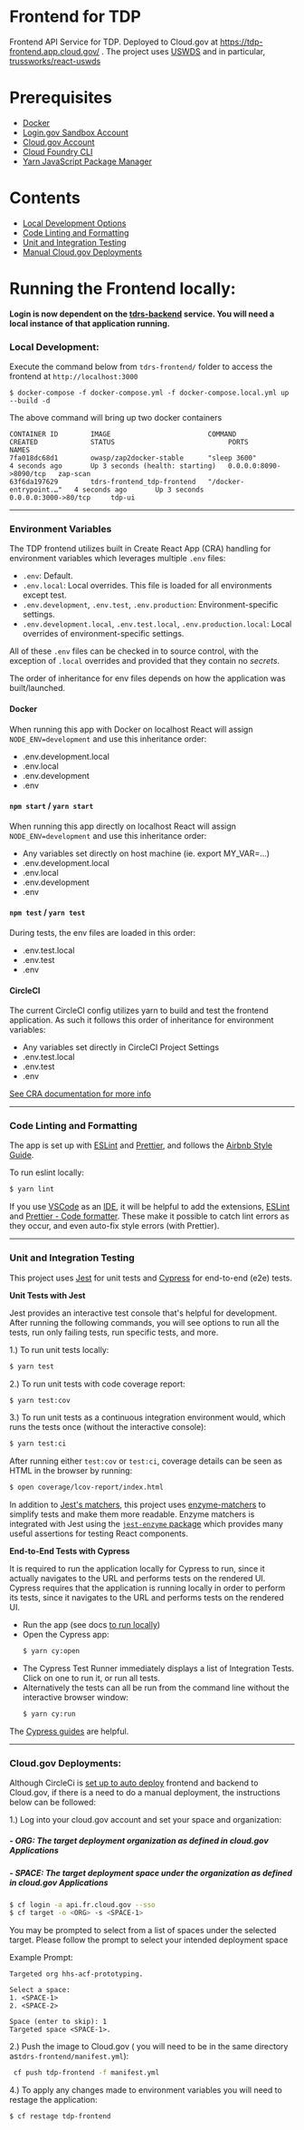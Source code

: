 # Frontend for TDP

Frontend API Service for TDP. Deployed to Cloud.gov at https://tdp-frontend.app.cloud.gov/ . The project uses [USWDS](https://designsystem.digital.gov/) and in particular, [trussworks/react-uswds](https://github.com/trussworks/react-uswds)

# Prerequisites

- [Docker](https://docs.docker.com/docker-for-mac/install/)  
- [Login.gov Sandbox Account](https://idp.int.identitysandbox.gov/sign_up/enter_email)
- [Cloud.gov Account](https://cloud.gov/)
- [Cloud Foundry CLI](https://docs.cloudfoundry.org/cf-cli/install-go-cli.html)
- [Yarn JavaScript Package Manager](https://classic.yarnpkg.com/en/docs/install/#mac-stable) 

# Contents

- [Local Development Options](#Local-Development-Options)
- [Code Linting and Formatting](#Code-Linting-and-Formatting)
- [Unit and Integration Testing](#Unit-and-Integration-Testing)
- [Manual Cloud.gov Deployments](#Manual-Cloud.gov-Deployments)

# Running the Frontend locally:

  **Login is now dependent on the [tdrs-backend](../tdrs-backend/README.md#testing-the-local-backend-service) service. You will need a local instance of that application running.**

### Local Development:

Execute the command below from `tdrs-frontend/` folder to access the frontend at `http://localhost:3000`

```
$ docker-compose -f docker-compose.yml -f docker-compose.local.yml up --build -d
```

The above command will bring up two docker containers

```
CONTAINER ID        IMAGE                        COMMAND                  CREATED             STATUS                            PORTS                    NAMES
7fa018dc68d1        owasp/zap2docker-stable      "sleep 3600"             4 seconds ago       Up 3 seconds (health: starting)   0.0.0.0:8090->8090/tcp   zap-scan
63f6da197629        tdrs-frontend_tdp-frontend   "/docker-entrypoint.…"   4 seconds ago       Up 3 seconds                      0.0.0.0:3000->80/tcp     tdp-ui
```

----
### Environment Variables
The TDP frontend utilizes built in Create React App (CRA) handling for environment variables which leverages multiple `.env` files:
* `.env`: Default.
* `.env.local`: Local overrides. This file is loaded for all environments except test.
* `.env.development`, `.env.test`, `.env.production`: Environment-specific settings.
* `.env.development.local`, `.env.test.local`, `.env.production.local`: Local overrides of environment-specific settings.

All of these `.env` files can be checked in to source control, with the exception of `.local` overrides and provided that they contain no *secrets*.

The order of inheritance for env files depends on how the application was built/launched.

#### Docker
When running this app with Docker on localhost React will assign `NODE_ENV=development` and use this inheritance order:
* .env.development.local
* .env.local
* .env.development
* .env

#### `npm start` / `yarn start`
When running this app directly on localhost React will assign `NODE_ENV=development` and use this inheritance order:
* Any variables set directly on host machine (ie. export MY_VAR=...)
* .env.development.local
* .env.local
* .env.development
* .env

#### `npm test` / `yarn test`
During tests, the env files are loaded in this order:
* .env.test.local
* .env.test
* .env

#### CircleCI
The current CircleCI config utilizes yarn to build and test the frontend application. As such it follows this order of inheritance for environment variables:
* Any variables set directly in CircleCI Project Settings
* .env.test.local
* .env.test
* .env

[See CRA documentation for more info](https://create-react-app.dev/docs/adding-custom-environment-variables/#adding-development-environment-variables-in-env)

----
### Code Linting and Formatting

The app is set up with [ESLint](https://eslint.org/) and [Prettier](https://prettier.io/), and follows the [Airbnb Style Guide](https://github.com/airbnb/javascript).

To run eslint locally:
```bash
$ yarn lint
```

If you use [VSCode](https://code.visualstudio.com/) as an [IDE](https://en.wikipedia.org/wiki/Integrated_development_environment), it will be helpful to add the extensions, [ESLint](https://marketplace.visualstudio.com/items?itemName=dbaeumer.vscode-eslint) and [Prettier - Code formatter](https://marketplace.visualstudio.com/items?itemName=esbenp.prettier-vscode). These make it possible to catch lint errors as they occur, and even auto-fix style errors (with Prettier).

----

### Unit and Integration Testing

This project uses [Jest](https://jestjs.io/) for unit tests and [Cypress](https://www.cypress.io/) for end-to-end (e2e) tests.

**Unit Tests with Jest**

Jest provides an interactive test console that's helpful for development. After running the following commands, you will see options to run all the tests, run only failing tests, run specific tests, and more.


1.) To run unit tests locally:
  ```bash
  $ yarn test
  ```
2.) To run unit tests with code coverage report:
  ```bash
  $ yarn test:cov
  ```
3.) To run unit tests as a continuous integration environment would, which runs the tests once (without the interactive console):
  ```bash
  $ yarn test:ci
  ```

After running either `test:cov` or `test:ci`, coverage details can be seen as HTML in the browser by running:
```bash
$ open coverage/lcov-report/index.html
```

In addition to [Jest's matchers](https://jestjs.io/docs/en/expect), this project uses [enzyme-matchers](https://github.com/FormidableLabs/enzyme-matchers) to simplify tests and make them more readable. Enzyme matchers is integrated with Jest using the [`jest-enzyme` package](https://github.com/FormidableLabs/enzyme-matchers/blob/master/packages/jest-enzyme/README.md#assertions) which provides many useful assertions for testing React components.

**End-to-End Tests with Cypress**

It is required to run the application locally for Cypress to run, since it actually navigates to the URL and performs tests on the rendered UI.
Cypress requires that the application is running locally in order to perform its tests, since it navigates to the URL and performs tests on the rendered UI.
- Run the app (see docs [to run locally](#to-run-locally))
- Open the Cypress app:
  ```bash
  $ yarn cy:open
  ```
- The Cypress Test Runner immediately displays a list of Integration Tests. Click on one to run it, or run all tests.
- Alternatively the tests can all be run from the command line without the interactive browser window:
  ```bash
  $ yarn cy:run
  ```

The [Cypress guides](https://docs.cypress.io/guides/getting-started/writing-your-first-test.html#Add-a-test-file) are helpful.

----

### Cloud.gov Deployments:

Although CircleCi is [set up to auto deploy](https://github.com/raft-tech/TANF-app/blob/raft-tdp-main/.circleci/config.yml#L131) frontend and backend to Cloud.gov, if there is a need to do a manual deployment, the instructions below can be followed:

1.) Log into your cloud.gov account and set your space and organization:

##### - **ORG: The target deployment organization as defined in cloud.gov Applications** 

##### - **SPACE: The target deployment space under the organization as defined in cloud.gov Applications**
```bash
$ cf login -a api.fr.cloud.gov --sso
$ cf target -o <ORG> -s <SPACE-1>
```

You may be prompted to select from a list of spaces under the selected target. Please follow the prompt to select your intended deployment space


Example Prompt:
```
Targeted org hhs-acf-prototyping.

Select a space:
1. <SPACE-1>
2. <SPACE-2>

Space (enter to skip): 1
Targeted space <SPACE-1>.
```

2.) Push the image to Cloud.gov (  you will need to be in the same directory as`tdrs-frontend/manifest.yml`):

```bash
 cf push tdp-frontend -f manifest.yml
```

4.) To apply any changes made to environment variables you will need to restage the application:

```bash
$ cf restage tdp-frontend
```
